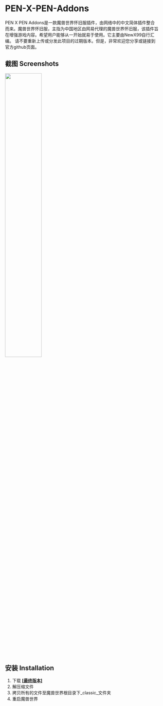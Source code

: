 # PEN-X-PEN-Addons
PEN X PEN Addons是一款魔兽世界怀旧服插件，由网络中的中文简体插件整合而来。魔兽世界怀旧服，主指为中国地区由网易代理的魔兽世界怀旧服，该插件旨在增强游戏内容。希望用户能够从一开始就易于使用。它主要由NewX99自行汇编。
请不要重新上传或分发此项目的过期版本。但是，非常欢迎您分享或链接到官方github页面。

## 截图 Screenshots
<img src="https://raw.githubusercontent.com/NewX99/PEN-X-PEN-Addons/master/image/Addons%20list.bmp" width="48.87%">

## 安装 Installation
1. 下载 **[[最终版本]](https://gitlab.com/shagu/pfUI/-/archive/master/pfUI-master.zip1)**
2. 解压缩文件
3. 拷贝所有的文件至魔兽世界根目录下_classic_文件夹
4. 重启魔兽世界
